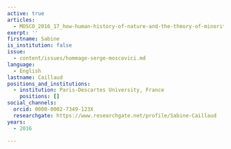```yaml
---
active: true
articles:
  - MOSCO_2016_17_how-human-history-of-nature-and-the-theory-of-minorities-shed
exerpt: ''
firstname: Sabine
is_institution: false
issue:
  - content/issues/hommage-serge-moscovici.md
language:
  - English
lastname: Caillaud
positions_and_institutions:
  - institution: Paris-Descartes University, France
    positions: []
social_channels:
  orcid: 0000-0002-7349-123X
  researchgate: https://www.researchgate.net/profile/Sabine-Caillaud
years:
  - 2016

---
```

